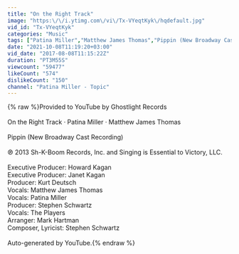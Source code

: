 ```yaml
---
title: "On the Right Track"
image: "https:\/\/i.ytimg.com\/vi\/Tx-VYeqtKyk\/hqdefault.jpg"
vid_id: "Tx-VYeqtKyk"
categories: "Music"
tags: ["Patina Miller","Matthew James Thomas","Pippin (New Broadway Cast Recording)"]
date: "2021-10-08T11:19:20+03:00"
vid_date: "2017-08-08T11:15:22Z"
duration: "PT3M55S"
viewcount: "59477"
likeCount: "574"
dislikeCount: "150"
channel: "Patina Miller - Topic"
---
```

{% raw %}Provided to YouTube by Ghostlight Records<br /><br />On the Right Track · Patina Miller · Matthew James Thomas<br /><br />Pippin (New Broadway Cast Recording)<br /><br />℗ 2013 Sh-K-Boom Records, Inc. and Singing is Essential to Victory, LLC.<br /><br />Executive  Producer: Howard Kagan<br />Executive  Producer: Janet Kagan<br />Producer: Kurt Deutsch<br />Vocals: Matthew James Thomas<br />Vocals: Patina Miller<br />Producer: Stephen Schwartz<br />Vocals: The Players<br />Arranger: Mark Hartman<br />Composer, Lyricist: Stephen Schwartz<br /><br />Auto-generated by YouTube.{% endraw %}
